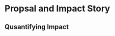 # Propsal and Impact Story <!-- 300 words -->

## Qusantifying Impact

<!-- 
* Develop an impact story that illustrates the ROI of propose security enhancements. Highlight potential cost savings, revenue improvements and the enablement of other critical organizational functions.

* GUIDANCE USE: Reference the Business Impact Story Guide to structure the narrative effectivey, ensuring the benefits are clear and compelling.

-->
